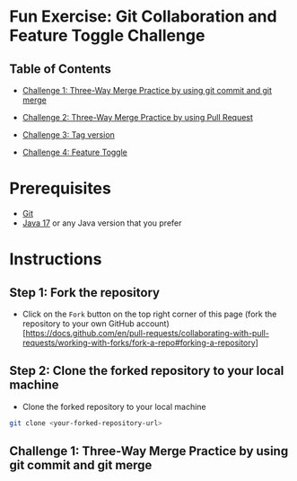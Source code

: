 # Fun Exercise: Git Collaboration and Feature Toggle Challenge
## Table of Contents
- [Challenge 1: Three-Way Merge Practice by using git commit and git merge](#challenge-1-three-way-merge-practice-by-using-git-commit-and-git-merge)

- [Challenge 2: Three-Way Merge Practice by using Pull Request](#challenge-2-three-way-merge-practice-by-using-pull-request)

- [Challenge 3: Tag version](#challenge-3-tag-version)

- [Challenge 4: Feature Toggle](#challenge-4-feature-toggle)

# Prerequisites
- [Git](https://git-scm.com/downloads)
- [Java 17](https://www.oracle.com/java/technologies/downloads/#java17) or any Java version that you prefer

# Instructions
## Step 1: Fork the repository
- Click on the `Fork` button on the top right corner of this page (fork the repository to your own GitHub account)[https://docs.github.com/en/pull-requests/collaborating-with-pull-requests/working-with-forks/fork-a-repo#forking-a-repository]

## Step 2: Clone the forked repository to your local machine
- Clone the forked repository to your local machine
```bash
git clone <your-forked-repository-url>
```

## Challenge 1: Three-Way Merge Practice by using git commit and git merge

